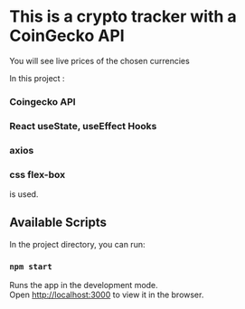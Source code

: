 # This is a crypto tracker with a CoinGecko API
You will see live prices of the chosen currencies

In this project :
### Coingecko API
### React useState, useEffect Hooks
### axios
### css flex-box 
is used.


## Available Scripts

In the project directory, you can run:

### `npm start`

Runs the app in the development mode.\
Open [http://localhost:3000](http://localhost:3000) to view it in the browser.




